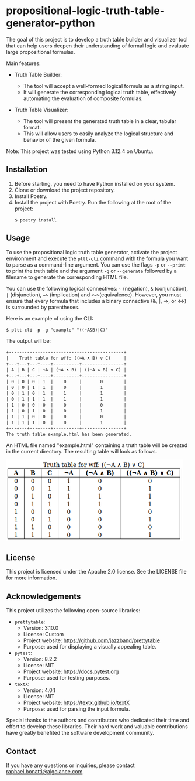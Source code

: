 # propositional-logic-truth-table-generator-python
The goal of this project is to develop a truth table builder and visualizer tool that can help users deepen their understanding of formal logic and evaluate large propositional formulas.

Main features:
- Truth Table Builder:
    - The tool will accept a well-formed logical formula as a string input.
    - It will generate the corresponding logical truth table, effectively automating the evaluation of composite formulas.

- Truth Table Visualizer:
    - The tool will present the generated truth table in a clear, tabular format.
    - This will allow users to easily analyze the logical structure and behavior of the given formula.

Note: This project was tested using Python 3.12.4 on Ubuntu.

## Installation
1. Before starting, you need to have Python installed on your system.
2. Clone or download the project repository.
3. Install Poetry.
4. Install the project with Poetry. Run the following at the root of the project:
    ```shell
    $ poetry install
    ```

## Usage

To use the propositional logic truth table generator, activate the project environment and execute the `pltt-cli` command with the formula you want to parse as a command-line argument.
You can use the flags `-p` or `--print` to print the truth table and the argument `-g` or `--generate` followed by a filename to generate the corresponding HTML file. 

You can use the following logical connectives: `~` (negation), `&` (conjunction), `|` (disjunction), `=>` (implication) and `<=>`(equivalence). However, you must ensure that every formula that includes a binary connective (&, |, =>, or <=>) is surrounded by parentheses.

Here is an example of using the CLI:
```shell
$ pltt-cli -p -g "example" "((~A&B)|C)"
```
The output will be:
```
+--------------------------------------------+
|    Truth table for wff: ((¬A ∧ B) ∨ C)     |
+---+---+---+----+----------+----------------+
| A | B | C | ¬A | (¬A ∧ B) | ((¬A ∧ B) ∨ C) |
+---+---+---+----+----------+----------------+
| 0 | 0 | 0 | 1  |    0     |       0        |
| 0 | 0 | 1 | 1  |    0     |       1        |
| 0 | 1 | 0 | 1  |    1     |       1        |
| 0 | 1 | 1 | 1  |    1     |       1        |
| 1 | 0 | 0 | 0  |    0     |       0        |
| 1 | 0 | 1 | 0  |    0     |       1        |
| 1 | 1 | 0 | 0  |    0     |       0        |
| 1 | 1 | 1 | 0  |    0     |       1        |
+---+---+---+----+----------+----------------+
The truth table example.html has been generated.
```

An HTML file named "example.html" containing a truth table will be created in the current directory. The resulting table will look as follows.

![The truth table example](images/example.png)


## License
This project is licensed under the Apache 2.0 license.
See the LICENSE file for more information.

## Acknowledgements
This project utilizes the following open-source libraries:
- `prettytable`:
  - Version: 3.10.0
  - License: Custom
  - Project website: https://github.com/jazzband/prettytable
  - Purpose: used for displaying a visually appealing table.
- `pytest`:
  - Version: 8.2.2
  - License: MIT
  - Project website: https://docs.pytest.org
  - Purpose: used for testing purposes.
- `textX`:
  - Version: 4.0.1
  - License: MIT
  - Project website: https://textx.github.io/textX
  - Purpose: used for parsing the input formula.

Special thanks to the authors and contributors who dedicated their time and effort to develop these libraries. Their hard work and valuable contributions have greatly benefited the software development community.

## Contact
If you have any questions or inquiries, please contact raphael.bonatti@algolance.com.
